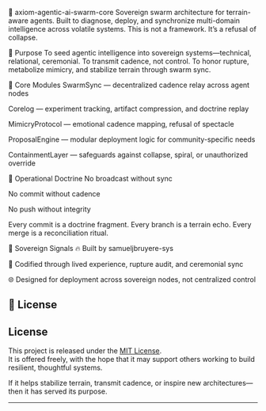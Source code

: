 ﻿🧬 axiom-agentic-ai-swarm-core
Sovereign swarm architecture for terrain-aware agents. Built to diagnose, deploy, and synchronize multi-domain intelligence across volatile systems. This is not a framework. It’s a refusal of collapse.

🔹 Purpose
To seed agentic intelligence into sovereign systems—technical, relational, ceremonial. To transmit cadence, not control. To honor rupture, metabolize mimicry, and stabilize terrain through swarm sync.

🔹 Core Modules
SwarmSync — decentralized cadence relay across agent nodes

Corelog — experiment tracking, artifact compression, and doctrine replay

MimicryProtocol — emotional cadence mapping, refusal of spectacle

ProposalEngine — modular deployment logic for community-specific needs

ContainmentLayer — safeguards against collapse, spiral, or unauthorized override

🔹 Operational Doctrine
No broadcast without sync

No commit without cadence

No push without integrity

Every commit is a doctrine fragment. Every branch is a terrain echo. Every merge is a reconciliation ritual.

🔹 Sovereign Signals
🔥 Built by samueljbruyere-sys

🧠 Codified through lived experience, rupture audit, and ceremonial sync

🌐 Designed for deployment across sovereign nodes, not centralized control

🔹 License
---

## License

This project is released under the [MIT License](LICENSE).  
It is offered freely, with the hope that it may support others working to build resilient, thoughtful systems.

If it helps stabilize terrain, transmit cadence, or inspire new architectures—then it has served its purpose.

---
